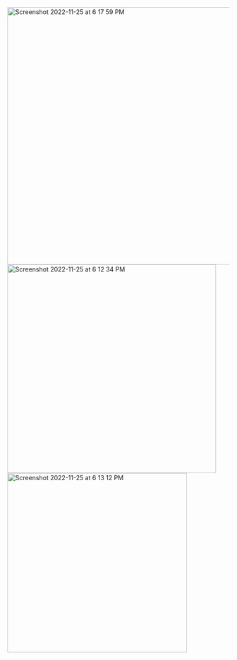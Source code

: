 <img width="584" alt="Screenshot 2022-11-25 at 6 17 59 PM" src="https://user-images.githubusercontent.com/43849911/203989125-5eb03530-be50-469f-a1bf-2f8afb20a66f.png">
<img width="473" alt="Screenshot 2022-11-25 at 6 12 34 PM" src="https://user-images.githubusercontent.com/43849911/203988243-7fe588d8-bfad-4b7d-8168-189ad632f633.png">
<img width="407" alt="Screenshot 2022-11-25 at 6 13 12 PM" src="https://user-images.githubusercontent.com/43849911/203988334-dcb77931-617b-497e-9483-11cd8d06db01.png">
